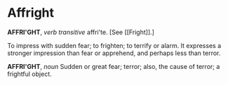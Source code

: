 # Affright

**AFFRI'GHT**, _verb transitive_ affri'te. \[See [[Fright]].\]

To impress with sudden fear; to frighten; to terrify or alarm. It expresses a stronger impression than fear or apprehend, and perhaps less than terror.

**AFFRI'GHT**, _noun_ Sudden or great fear; terror; also, the cause of terror; a frightful object.